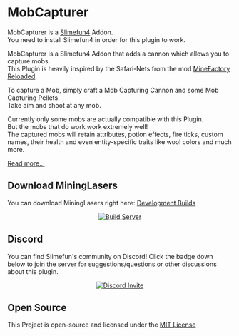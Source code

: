 # MobCapturer
MobCapturer is a [Slimefun4](https://github.com/TheBusyBiscuit/Slimefun4/) Addon.<br>
You need to install Slimefun4 in order for this plugin to work.

MobCapturer is a Slimefun4 Addon that adds a cannon which allows you to capture mobs.<br>
This Plugin is heavily inspired by the Safari-Nets from the mod [MineFactory Reloaded](https://www.curseforge.com/minecraft/mc-mods/minefactory-reloaded).

To capture a Mob, simply craft a Mob Capturing Cannon and some Mob Capturing Pellets.<br>
Take aim and shoot at any mob.

Currently only some mobs are actually compatible with this Plugin.<br>
But the mobs that do work work extremely well!<br>
The captured mobs will retain attributes, potion effects, fire ticks, custom names, their health and even entity-specific traits like wool colors and much more.

[Read more...](https://github.com/TheBusyBiscuit/Slimefun4/wiki/MobCapturer)

## Download MiningLasers
You can download MiningLasers right here: [Development Builds](https://thebusybiscuit.github.io/builds/TheBusyBiscuit/MobCapturer/master/)

<p align="center">
  <a href="https://thebusybiscuit.github.io/builds/TheBusyBiscuit/MobCapturer/master/">
    <img src="https://thebusybiscuit.github.io/builds/TheBusyBiscuit/MobCapturer/master/badge.svg" alt="Build Server"/>
  </a>
</p>

## Discord
You can find Slimefun's community on Discord!
Click the badge down below to join the server for suggestions/questions or other discussions about this plugin.
<p align="center">
  <a href="https://discord.gg/fsD4Bkh">
    <img src="https://img.shields.io/discord/565557184348422174?color=7289DA&label=Discord&style=for-the-badge" alt="Discord Invite"/>
  </a>
</p>

## Open Source
This Project is open-source and licensed under the [MIT License](https://github.com/TheBusyBiscuit/MobCapturer/blob/master/LICENSE)
